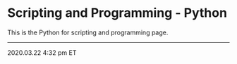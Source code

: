 # Scripting and Programming - Python

This is the Python for scripting and programming page.

<hr class="tight">
<p class="timestamp">2020.03.22 4:32 pm ET</p>

